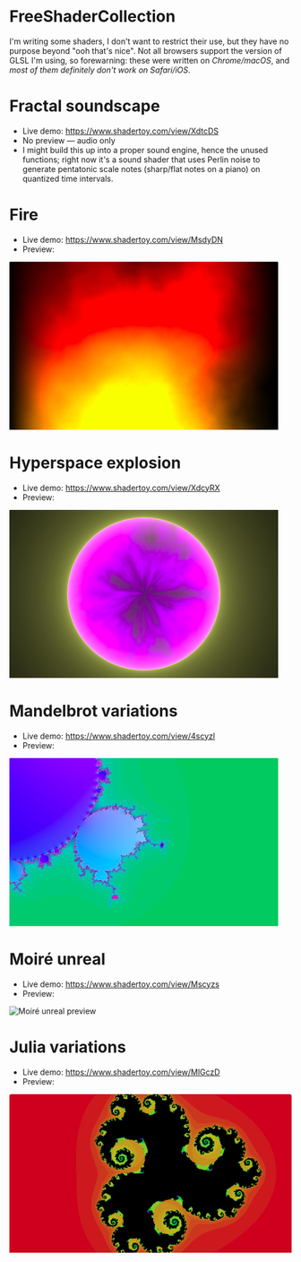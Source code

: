# FreeShaderCollection
I'm writing some shaders, I don't want to restrict their use, but they have no purpose beyond "ooh that's nice". Not all browsers support the version of GLSL I'm using, so forewarning: these were written on *Chrome/macOS*, and *most of them definitely don't work on Safari/iOS*.

# Fractal soundscape
* Live demo: https://www.shadertoy.com/view/XdtcDS
* No preview — audio only
* I might build this up into a proper sound engine, hence the unused functions; right now it's a sound shader that uses Perlin noise to generate pentatonic scale notes (sharp/flat notes on a piano) on quantized time intervals.

# Fire
* Live demo: https://www.shadertoy.com/view/MsdyDN
* Preview:

![Fire shader preview](fire.shader.png?raw=true "Fire shader preview")

# Hyperspace explosion
* Live demo: https://www.shadertoy.com/view/XdcyRX
* Preview:

![Hyperspace explosion preview](Hyperspace-explosion.shader.png?raw=true "Hyperspace explosion preview")

# Mandelbrot variations
* Live demo: https://www.shadertoy.com/view/4scyzl
* Preview:

![Mandelbrot variations preview](Mandelbrot-variations.shader.png?raw=true "Mandelbrot variations preview")


# Moiré unreal
* Live demo: https://www.shadertoy.com/view/Mscyzs
* Preview:

![Moiré unreal preview](Moiré-unreal.shader.png?raw=true "Moiré unreal preview")

# Julia variations
* Live demo: https://www.shadertoy.com/view/MlGczD
* Preview:

![Julia variations preview](Julia-variations.shader.png?raw=true "Julia variations preview")
